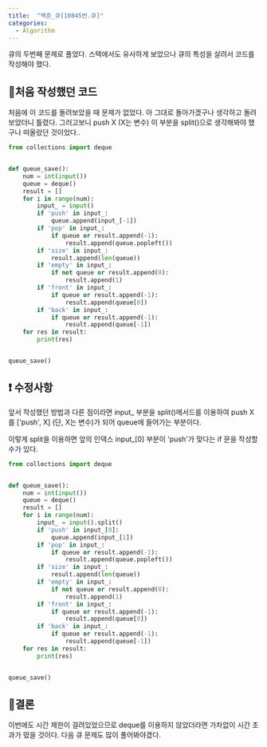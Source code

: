 ```yaml
---
title:  "백준_큐[10845번.큐]"
categories:
  - Algorithm
---
```


큐의 두번째 문제로 풀었다.
스택에서도 유사하게 보았으나 큐의 특성을 살려서 코드를 작성해야 했다.

## 🎨처음 작성했던 코드

처음에 이 코드를 돌려보았을 때 문제가 없었다.
아 그대로 돌아가겠구나 생각하고 돌려보았더니 틀렸다.
그러고보니 push X (X는 변수) 이 부분을 split()으로 생각해봐야 했구나 떠올랐던 것이었다..

```python
from collections import deque


def queue_save():
    num = int(input())
    queue = deque()
    result = []
    for i in range(num):
        input_ = input()
        if 'push' in input_:
            queue.append(input_[-1])
        if 'pop' in input_:
            if queue or result.append(-1):
                result.append(queue.popleft())
        if 'size' in input_:
            result.append(len(queue))
        if 'empty' in input_:
            if not queue or result.append(0):
                result.append(1)
        if 'front' in input_:
            if queue or result.append(-1):
                result.append(queue[0])
        if 'back' in input_:
            if queue or result.append(-1):
                result.append(queue[-1])
    for res in result:
        print(res)


queue_save()
```

## ❗ 수정사항
앞서 작성했던 방법과 다른 점이라면 input_ 부분을 split()메서드를 이용하여 push X를 ['push', X] (단, X는 변수)가 되어 queue에 들어가는 부분이다.

이렇게 split을 이용하면 앞의 인덱스 input_[0] 부분이 'push'가 맞다는 if 문을 작성할 수가 있다.

```python
from collections import deque


def queue_save():
    num = int(input())
    queue = deque()
    result = []
    for i in range(num):
        input_ = input().split()
        if 'push' in input_[0]:
            queue.append(input_[1])
        if 'pop' in input_:
            if queue or result.append(-1):
                result.append(queue.popleft())
        if 'size' in input_:
            result.append(len(queue))
        if 'empty' in input_:
            if not queue or result.append(0):
                result.append(1)
        if 'front' in input_:
            if queue or result.append(-1):
                result.append(queue[0])
        if 'back' in input_:
            if queue or result.append(-1):
                result.append(queue[-1])
    for res in result:
        print(res)


queue_save()
```


## 🔑결론
이번에도 시간 제한이 걸려있었으므로 deque를 이용하지 않았더라면 가차없이 시간 초과가 떴을 것이다.
다음 큐 문제도 많이 풀어봐야겠다.
